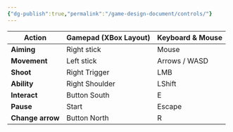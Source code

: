 ```yaml
---
{"dg-publish":true,"permalink":"/game-design-document/controls/"}
---
```



| Action           | Gamepad (XBox Layout) | Keyboard & Mouse |
| ---------------- | --------------------- | ---------------- |
| **Aiming**       | Right stick           | Mouse            |
| **Movement**     | Left stick            | Arrows / WASD    |
| **Shoot**        | Right Trigger         | LMB              |
| **Ability**      | Right Shoulder        | LShift           |
| **Interact**     | Button South          | E                |
| **Pause**        | Start                 | Escape           |
| **Change arrow** | Button North          | R                |

